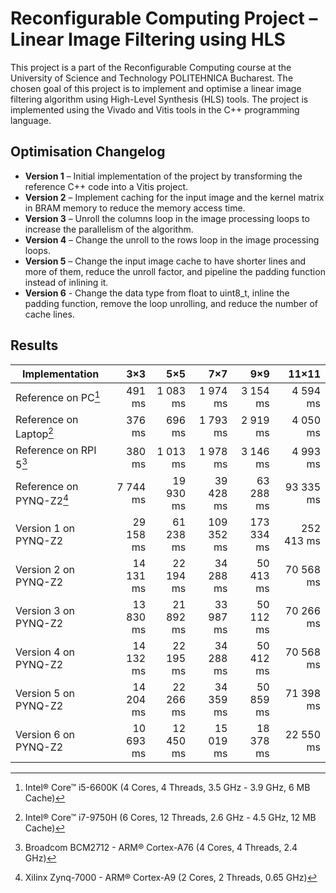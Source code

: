 # Reconfigurable Computing Project – Linear Image Filtering using HLS

This project is a part of the Reconfigurable Computing course at the University of Science and Technology POLITEHNICA Bucharest. The chosen goal of this project is to implement and optimise a linear image filtering algorithm using High-Level Synthesis (HLS) tools. The project is implemented using the Vivado and Vitis tools in the C++ programming language.

## Optimisation Changelog

- **Version 1** – Initial implementation of the project by transforming the reference C++ code into a Vitis project.
- **Version 2** – Implement caching for the input image and the kernel matrix in BRAM memory to reduce the memory access time.
- **Version 3** – Unroll the columns loop in the image processing loops to increase the parallelism of the algorithm.
- **Version 4** – Change the unroll to the rows loop in the image processing loops.
- **Version 5** – Change the input image cache to have shorter lines and more of them, reduce the unroll factor, and pipeline the padding function instead of inlining it.
- **Version 6** - Change the data type from float to uint8_t, inline the padding function, remove the loop unrolling, and reduce the number of cache lines.

## Results

| Implementation           |       3×3 |       5×5 |        7×7 |        9×9 |      11×11 |
| ------------------------ | --------: | --------: | ---------: | ---------: | ---------: |
| Reference on PC[^1]      |    491 ms |  1 083 ms |   1 974 ms |   3 154 ms |   4 594 ms |
| Reference on Laptop[^2]  |    376 ms |    696 ms |   1 793 ms |   2 919 ms |   4 050 ms |
| Reference on RPI 5[^3]   |    380 ms |  1 013 ms |   1 978 ms |   3 146 ms |   4 993 ms |
| Reference on PYNQ-Z2[^4] |  7 744 ms | 19 930 ms |  39 428 ms |  63 288 ms |  93 335 ms |
| Version 1 on PYNQ-Z2     | 29 158 ms | 61 238 ms | 109 352 ms | 173 334 ms | 252 413 ms |
| Version 2 on PYNQ-Z2     | 14 131 ms | 22 194 ms |  34 288 ms |  50 413 ms |  70 568 ms |
| Version 3 on PYNQ-Z2     | 13 830 ms | 21 892 ms |  33 987 ms |  50 112 ms |  70 266 ms |
| Version 4 on PYNQ-Z2     | 14 132 ms | 22 195 ms |  34 288 ms |  50 412 ms |  70 568 ms |
| Version 5 on PYNQ-Z2     | 14 204 ms | 22 266 ms |  34 359 ms |  50 859 ms |  71 398 ms |
| Version 6 on PYNQ-Z2     | 10 693 ms | 12 450 ms |  15 019 ms |  18 378 ms |  22 550 ms |

[^1]: Intel® Core™ i5-6600K (4 Cores, 4 Threads, 3.5 GHz - 3.9 GHz, 6 MB Cache)
[^2]: Intel® Core™ i7-9750H (6 Cores, 12 Threads, 2.6 GHz - 4.5 GHz, 12 MB Cache)
[^3]: Broadcom BCM2712 - ARM® Cortex-A76 (4 Cores, 4 Threads, 2.4 GHz)
[^4]: Xilinx Zynq-7000 - ARM® Cortex-A9 (2 Cores, 2 Threads, 0.65 GHz)
